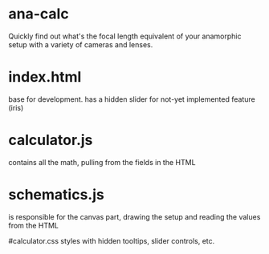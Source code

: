 # ana-calc
Quickly find out what's the focal length equivalent of your anamorphic setup with a variety of cameras and lenses.

# index.html
base for development. has a hidden slider for not-yet implemented feature (iris)

# calculator.js
contains all the math, pulling from the fields in the HTML

# schematics.js
is responsible for the canvas part, drawing the setup and reading the values from the HTML

#calculator.css
styles with hidden tooltips, slider controls, etc.
